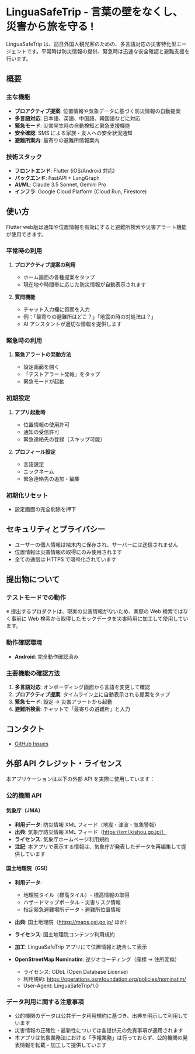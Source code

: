 # LinguaSafeTrip - 言葉の壁をなくし、災害から旅を守る !

LinguaSafeTrip は、訪日外国人観光客のための、多言語対応の災害特化型エージェントです。平常時は防災情報の提供、緊急時は迅速な安全確認と避難支援を行います。

## 概要

### 主な機能

- **プロアクティブ提案**: 位置情報や気象データに基づく防災情報の自動提案
- **多言語対応**: 日本語、英語、中国語、韓国語などに対応
- **緊急モード**: 災害発生時の自動検知と緊急支援機能
- **安全確認**: SMS による家族・友人への安全状況通知
- **避難所案内**: 最寄りの避難所情報案内

### 技術スタック

- **フロントエンド**: Flutter (iOS/Android 対応)
- **バックエンド**: FastAPI + LangGraph
- **AI/ML**: Claude 3.5 Sonnet, Gemini Pro
- **インフラ**: Google Cloud Platform (Cloud Run, Firestore)

## 使い方

Flutter web版は通知や位置情報を有効にすると避難所検索や災害アラート機能が使用できます。

### 平常時の利用

1. **プロアクティブ提案の利用**

   - ホーム画面の各種提案をタップ
   - 現在地や時間帯に応じた防災情報が自動表示されます

2. **質問機能**
   - チャット入力欄に質問を入力
   - 例：「最寄りの避難所はどこ？」「地震の時の対処法は？」
   - AI アシスタントが適切な情報を提供します

### 緊急時の利用

1. **緊急アラートの発動方法**

   - 設定画面を開く
   - 「テストアラート発報」をタップ
   - 緊急モードが起動

### 初期設定

1. **アプリ起動時**

   - 位置情報の使用許可
   - 通知の受信許可
   - 緊急連絡先の登録（スキップ可能）

2. **プロフィール設定**
   - 言語設定
   - ニックネーム
   - 緊急連絡先の追加・編集

### 初期化リセット

- 設定画面の完全削除を押下

## セキュリティとプライバシー

- ユーザーの個人情報は端末内に保存され、サーバーには送信されません
- 位置情報は災害情報の取得にのみ使用されます
- 全ての通信は HTTPS で暗号化されています

## 提出物について

### テストモードでの動作

※ 提出するプロダクトは、現実の災害情報がないため、実際の Web 検索ではなく事前に Web 検索から取得したモックデータを災害時用に加工して使用しています。

### 動作確認環境

- **Android**: 完全動作確認済み

### 主要機能の確認方法

1. **多言語対応**: オンボーディング画面から言語を変更して確認
2. **プロアクティブ提案**: タイムライン上に自動表示される提案をタップ
3. **緊急モード**: 設定 → 災害アラートから起動
4. **避難所検索**: チャットで「最寄りの避難所」と入力

## コンタクト

- [GitHub Issues](https://github.com/hamaup/linguasafetrip/issues)

## 外部 API クレジット・ライセンス

本アプリケーションは以下の外部 API を実際に使用しています：

### 公的機関 API

#### 気象庁（JMA）

- **利用データ**: 防災情報 XML フィード（地震・津波・気象警報）
- **出典**: 気象庁防災情報 XML フィード（https://xml.kishou.go.jp/）
- **ライセンス**: 気象庁ホームページ利用規約
- **注記**: 本アプリで表示する情報は、気象庁が発表したデータを再編集して提供しています

#### 国土地理院（GSI）

- **利用データ**:
  - 地理院タイル（標高タイル）- 標高情報の取得
  - ハザードマップポータル - 災害リスク情報
  - 指定緊急避難場所データ - 避難所位置情報
- **出典**: 国土地理院（https://maps.gsi.go.jp/ ほか）
- **ライセンス**: 国土地理院コンテンツ利用規約
- **加工**: LinguaSafeTrip アプリにて位置情報と統合して表示

- **OpenStreetMap Nominatim**: 逆ジオコーディング（座標 → 住所変換）
  - ライセンス: ODbL (Open Database License)
  - 利用規約: https://operations.osmfoundation.org/policies/nominatim/
  - User-Agent: LinguaSafeTrip/1.0

### データ利用に関する注意事項

- 公的機関のデータは公共データ利用規約に基づき、出典を明示して利用しています
- 災害情報の正確性・最新性については各提供元の免責事項が適用されます
- 本アプリは気象業務法における「予報業務」は行っておらず、公的機関の発表情報を転載・加工して提供しています
